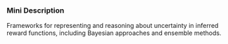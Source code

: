### Mini Description

Frameworks for representing and reasoning about uncertainty in inferred reward functions, including Bayesian approaches and ensemble methods.
